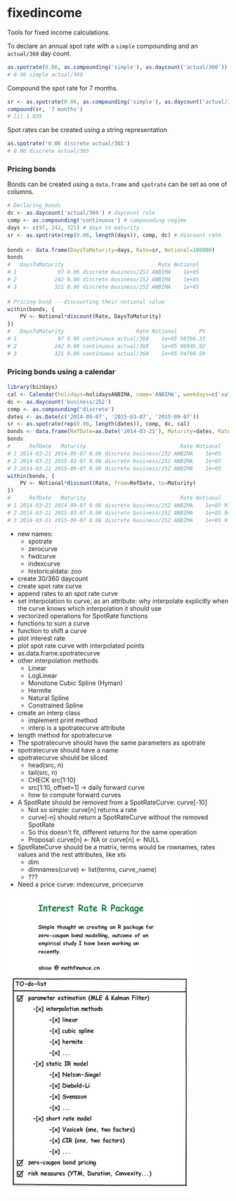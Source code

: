 # fixedincome

Tools for fixed income calculations.

To declare an annual spot rate with a `simple` compounding and an `actual/360` day count.

```r
as.spotrate(0.06, as.compounding('simple'), as.daycount('actual/360'))
# 0.06 simple actual/360 
```

Compound the spot rate for 7 months.

```r
sr <- as.spotrate(0.06, as.compounding('simple'), as.daycount('actual/360'))
compound(sr, '7 months')
# [1] 1.035
```

Spot rates can be created using a string representation

```r
as.spotrate('0.06 discrete actual/365')
# 0.06 discrete actual/365
```

### Pricing bonds

Bonds can be created using a `data.frame` and `spotrate` can be set as one of columns.

```r
# Declaring bonds
dc <- as.daycount('actual/360') # daycount rule
comp <- as.compounding('continuous') # compounding regime
days <- c(97, 242, 321) # days to maturity
sr <- as.spotrate(rep(0.06, length(days)), comp, dc) # discount rate

bonds <- data.frame(DaysToMaturity=days, Rate=sr, Notional=100000)
bonds
#   DaysToMaturity                              Rate Notional
# 1             97 0.06 discrete business/252 ANBIMA    1e+05
# 2            242 0.06 discrete business/252 ANBIMA    1e+05
# 3            321 0.06 discrete business/252 ANBIMA    1e+05

# Pricing bond -- discounting their notional value
within(bonds, {
	PV <- Notional*discount(Rate, DaysToMaturity)
})
#   DaysToMaturity                       Rate Notional       PV
# 1             97 0.06 continuous actual/360    1e+05 98396.33
# 2            242 0.06 continuous actual/360    1e+05 96046.92
# 3            321 0.06 continuous actual/360    1e+05 94790.59
```

### Pricing bonds using a calendar

```r
library(bizdays)
cal <- Calendar(holidays=holidaysANBIMA, name='ANBIMA', weekdays=c('saturday', 'sunday'))
dc <- as.daycount('business/252')
comp <- as.compounding('discrete')
dates <- as.Date(c('2014-09-07', '2015-03-07', '2015-09-07'))
sr <- as.spotrate(rep(0.06, length(dates)), comp, dc, cal)
bonds <- data.frame(RefDate=as.Date('2014-03-21'), Maturity=dates, Rate=sr, Notional=100000)
bonds
#      RefDate   Maturity                              Rate Notional
# 1 2014-03-21 2014-09-07 0.06 discrete business/252 ANBIMA    1e+05
# 2 2014-03-21 2015-03-07 0.06 discrete business/252 ANBIMA    1e+05
# 3 2014-03-21 2015-09-07 0.06 discrete business/252 ANBIMA    1e+05
within(bonds, {
	PV <- Notional*discount(Rate, from=RefDate, to=Maturity)
})
#      RefDate   Maturity                              Rate Notional       PV
# 1 2014-03-21 2014-09-07 0.06 discrete business/252 ANBIMA    1e+05 97353.43
# 2 2014-03-21 2015-03-07 0.06 discrete business/252 ANBIMA    1e+05 94558.01
# 3 2014-03-21 2015-09-07 0.06 discrete business/252 ANBIMA    1e+05 91842.86
```

- new names:
	- spotrate
	- zerocurve
	- fwdcurve
	- indexcurve
	- historicaldata: zoo
- create 30/360 daycount
- create spot rate curve
- append rates to an spot rate curve
- set interpolation to curve, as an attribute: why interpolate explicitly when the curve knows which interpolation it should use
- vectorized operations for SpotRate functions
- functions to sum a curve
- function to shift a curve
- plot interest rate
- plot spot rate curve with interpolated points
- as.data.frame.spotratecurve
- other interpolation methods
	- Linear
	- LogLinear
	- Monotone Cubic Spline (Hyman)
	- Hermite
	- Natural Spline
	- Constrained Spline
- create an interp class
	- implement print method
	- interp is a spotratecurve attribute
- length method for spotratecurve
- The spotratecurve should have the same parameters as spotrate
- spotratecurve should have a name
- spotratecurve should be sliced
	- head(src, n)
	- tail(src, n)
	- CHECK src[1:10]
	- src[1:10, offset=1] -> daily forward curve
	- how to compute forward curves
- A SpotRate should be removed from a SpotRateCurve: curve[-10]
	- Not so simple: curve[n] returns a rate
	- curve[-n] should return a SpotRateCurve without the removed SpotRate
	- So this doesn't fit, different returns for the same operation
	- Proposal: curve[n] <- NA or curve[n] <- NULL
- SpotRateCurve should be a matrix, terms would be rownames, rates values and the rest attributes, like xts
	- dim
	- dimnames(curve) <- list(terms, curve_name)
	- ???
- Need a price curve: indexcurve, pricecurve


![](interestrateRpackage.gif)

